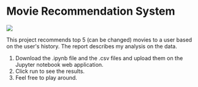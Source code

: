 # Movie Recommendation System
![](https://img.shields.io/github/repo-size/daspeks/movie-recommendation-system)

This project recommends top 5 (can be changed) movies to a user based on the user's history. The report describes my analysis on the data.

1. Download the .ipynb file and the .csv files and upload them on the Jupyter notebook web application.
2. Click run to see the results.
3. Feel free to play around.
